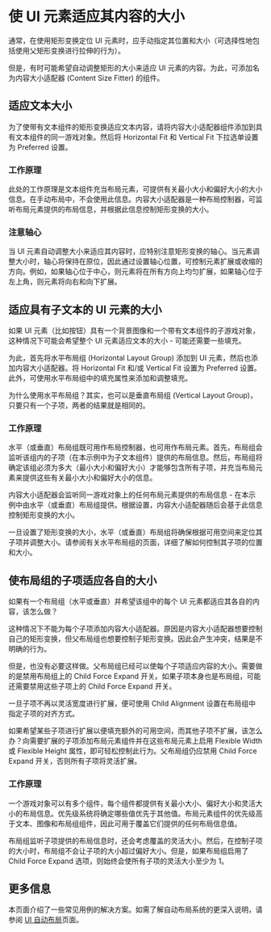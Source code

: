 # 使 UI 元素适应其内容的大小

通常，在使用矩形变换定位 UI 元素时，应手动指定其位置和大小（可选择性地包括使用父矩形变换进行拉伸的行为）。

但是，有时可能希望自动调整矩形的大小来适应 UI 元素的内容。为此，可添加名为内容大小适配器 (Content Size Fitter) 的组件。


## 适应文本大小

为了使带有文本组件的矩形变换适应文本内容，请将内容大小适配器组件添加到具有文本组件的同一游戏对象。然后将 Horizontal Fit 和 Vertical Fit 下拉选单设置为 Preferred 设置。


### 工作原理

此处的工作原理是文本组件充当布局元素，可提供有关最小大小和偏好大小的大小信息。在手动布局中，不会使用此信息。内容大小适配器是一种布局控制器，可监听布局元素提供的布局信息，并根据此信息控制矩形变换的大小。


### 注意轴心

当 UI 元素自动调整大小来适应其内容时，应特别注意矩形变换的轴心。当元素调整大小时，轴心将保持在原位，因此通过设置轴心位置，可控制元素扩展或收缩的方向。例如，如果轴心位于中心，则元素将在所有方向上均匀扩展，如果轴心位于左上角，则元素将向右和向下扩展。


## 适应具有子文本的 UI 元素的大小

如果 UI 元素（比如按钮）具有一个背景图像和一个带有文本组件的子游戏对象，这种情况下可能会希望整个 UI 元素适应文本的大小 - 可能还需要一些填充。

为此，首先将水平布局组 (Horizontal Layout Group) 添加到 UI 元素，然后也添加内容大小适配器。将 Horizontal Fit 和/或 Vertical Fit 设置为 Preferred 设置。此外，可使用水平布局组中的填充属性来添加和调整填充。

为什么使用水平布局组？其实，也可以是垂直布局组 (Vertical Layout Group)，只要只有一个子项，两者的结果就是相同的。


### 工作原理

水平（或垂直）布局组既可用作布局控制器，也可用作布局元素。首先，布局组会监听该组内的子项（在本示例中为子文本组件）提供的布局信息。然后，布局组将确定该组必须为多大（最小大小和偏好大小）才能够包含所有子项，并充当布局元素来提供这些有关最小大小和偏好大小的信息。

内容大小适配器会监听同一游戏对象上的任何布局元素提供的布局信息 - 在本示例中由水平（或垂直）布局组提供。根据设置，内容大小适配器随后会基于此信息控制矩形变换的大小。

一旦设置了矩形变换的大小，水平（或垂直）布局组将确保根据可用空间来定位其子项并调整大小。请参阅有关水平布局组的页面，详细了解如何控制其子项的位置和大小。


## 使布局组的子项适应各自的大小

如果有一个布局组（水平或垂直）并希望该组中的每个 UI 元素都适应其各自的内容，该怎么做？

这种情况下不能为每个子项添加内容大小适配器。原因是内容大小适配器想要控制自己的矩形变换，但父布局组也想要控制子矩形变换。因此会产生冲突，结果是不明确的行为。

但是，也没有必要这样做。父布局组已经可以使每个子项适应内容的大小。需要做的是禁用布局组上的 Child Force Expand 开关。如果子项本身也是布局组，可能还需要禁用这些子项上的 Child Force Expand 开关。

一旦子项不再以灵活宽度进行扩展，便可使用 Child Alignment 设置在布局组中指定子项的对齐方式。

如果希望某些子项进行扩展以便填充额外的可用空间，而其他子项不扩展，该怎么办？向需要扩展的子项添加布局元素组件并在这些布局元素上启用 Flexible Width 或 Flexible Height 属性，即可轻松控制此行为。父布局组仍应禁用 Child Force Expand 开关，否则所有子项将灵活扩展。


### 工作原理

一个游戏对象可以有多个组件，每个组件都提供有关最小大小、偏好大小和灵活大小的布局信息。优先级系统将确定哪些值优先于其他值。布局元素组件的优先级高于文本、图像和布局组组件，因此可用于覆盖它们提供的任何布局信息值。

布局组监听子项提供的布局信息时，还会考虑覆盖的灵活大小。然后，在控制子项的大小时，布局组不会让子项的大小超过偏好大小。但是，如果布局组启用了 Child Force Expand 选项，则始终会使所有子项的灵活大小至少为 1。


## 更多信息

本页面介绍了一些常见用例的解决方案。如需了解自动布局系统的更深入说明，请参阅 [UI 自动布局](UIAutoLayout.html)页面。

